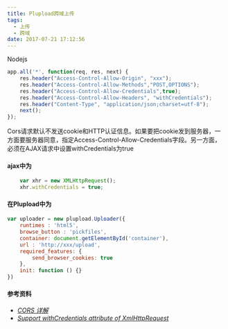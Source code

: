 ```yaml
---
title: Plupload跨域上传
tags:
  - 上传
  - 跨域
date: 2017-07-21 17:12:56
---
```



Nodejs
```js
app.all('*', function(req, res, next) {
    res.header("Access-Control-Allow-Origin", "xxx");
    res.header("Access-Control-Allow-Methods","POST,OPTIONS");
    res.header("Access-Control-Allow-Credentials",true);
    res.header("Access-Control-Allow-Headers", "withCredentials");
    res.header("Content-Type", "application/json;charset=utf-8");
    next();
});
```

Cors请求默认不发送cookie和HTTP认证信息。如果要把cookie发到服务器，一方面要服务器同意，指定Access-Control-Allow-Credentials字段。另一方面，必须在AJAX请求中设置withCredentials为true

#### ajax中为
```js
    var xhr = new XMLHttpRequest();
    xhr.withCredentials = true;
```

#### 在Plupload中为
```js
var uploader = new plupload.Uploader({
    runtimes : 'html5',
    browse_button : 'pickfiles',
    container: document.getElementById('container'),
    url : 'http://xxx/upload',
    required_features: {
        send_browser_cookies: true
    },
    init: function () {}
})
```

#### 参考资料
+ [*CORS 详解*](http://www.ruanyifeng.com/blog/2016/04/cors.html)
+ [*Support withCredentials attribute of XmlHttpRequest*](https://github.com/moxiecode/plupload/pull/1356)